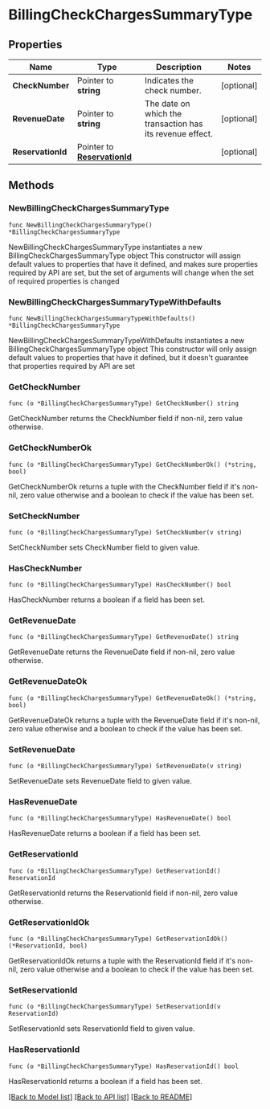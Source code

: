 # BillingCheckChargesSummaryType

## Properties

Name | Type | Description | Notes
------------ | ------------- | ------------- | -------------
**CheckNumber** | Pointer to **string** | Indicates the check number. | [optional] 
**RevenueDate** | Pointer to **string** | The date on which the transaction has its revenue effect. | [optional] 
**ReservationId** | Pointer to [**ReservationId**](ReservationId.md) |  | [optional] 

## Methods

### NewBillingCheckChargesSummaryType

`func NewBillingCheckChargesSummaryType() *BillingCheckChargesSummaryType`

NewBillingCheckChargesSummaryType instantiates a new BillingCheckChargesSummaryType object
This constructor will assign default values to properties that have it defined,
and makes sure properties required by API are set, but the set of arguments
will change when the set of required properties is changed

### NewBillingCheckChargesSummaryTypeWithDefaults

`func NewBillingCheckChargesSummaryTypeWithDefaults() *BillingCheckChargesSummaryType`

NewBillingCheckChargesSummaryTypeWithDefaults instantiates a new BillingCheckChargesSummaryType object
This constructor will only assign default values to properties that have it defined,
but it doesn't guarantee that properties required by API are set

### GetCheckNumber

`func (o *BillingCheckChargesSummaryType) GetCheckNumber() string`

GetCheckNumber returns the CheckNumber field if non-nil, zero value otherwise.

### GetCheckNumberOk

`func (o *BillingCheckChargesSummaryType) GetCheckNumberOk() (*string, bool)`

GetCheckNumberOk returns a tuple with the CheckNumber field if it's non-nil, zero value otherwise
and a boolean to check if the value has been set.

### SetCheckNumber

`func (o *BillingCheckChargesSummaryType) SetCheckNumber(v string)`

SetCheckNumber sets CheckNumber field to given value.

### HasCheckNumber

`func (o *BillingCheckChargesSummaryType) HasCheckNumber() bool`

HasCheckNumber returns a boolean if a field has been set.

### GetRevenueDate

`func (o *BillingCheckChargesSummaryType) GetRevenueDate() string`

GetRevenueDate returns the RevenueDate field if non-nil, zero value otherwise.

### GetRevenueDateOk

`func (o *BillingCheckChargesSummaryType) GetRevenueDateOk() (*string, bool)`

GetRevenueDateOk returns a tuple with the RevenueDate field if it's non-nil, zero value otherwise
and a boolean to check if the value has been set.

### SetRevenueDate

`func (o *BillingCheckChargesSummaryType) SetRevenueDate(v string)`

SetRevenueDate sets RevenueDate field to given value.

### HasRevenueDate

`func (o *BillingCheckChargesSummaryType) HasRevenueDate() bool`

HasRevenueDate returns a boolean if a field has been set.

### GetReservationId

`func (o *BillingCheckChargesSummaryType) GetReservationId() ReservationId`

GetReservationId returns the ReservationId field if non-nil, zero value otherwise.

### GetReservationIdOk

`func (o *BillingCheckChargesSummaryType) GetReservationIdOk() (*ReservationId, bool)`

GetReservationIdOk returns a tuple with the ReservationId field if it's non-nil, zero value otherwise
and a boolean to check if the value has been set.

### SetReservationId

`func (o *BillingCheckChargesSummaryType) SetReservationId(v ReservationId)`

SetReservationId sets ReservationId field to given value.

### HasReservationId

`func (o *BillingCheckChargesSummaryType) HasReservationId() bool`

HasReservationId returns a boolean if a field has been set.


[[Back to Model list]](../README.md#documentation-for-models) [[Back to API list]](../README.md#documentation-for-api-endpoints) [[Back to README]](../README.md)


